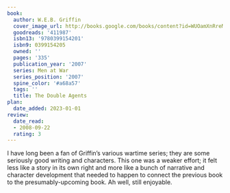 ```yaml
---
book:
  author: W.E.B. Griffin
  cover_image_url: http://books.google.com/books/content?id=WUOamXnRreMC&printsec=frontcover&img=1&zoom=1&edge=curl&source=gbs_api
  goodreads: '411987'
  isbn13: '9780399154201'
  isbn9: 0399154205
  owned: ''
  pages: '335'
  publication_year: '2007'
  series: Men at War
  series_position: '2007'
  spine_color: '#a68a57'
  tags: ''
  title: The Double Agents
plan:
  date_added: 2023-01-01
review:
  date_read:
  - 2008-09-22
  rating: 3
---
```


I have long been a fan of Griffin’s various wartime series; they are some seriously good writing and characters. This one was a weaker effort; it felt less like a story in its own right and more like a bunch of narrative and character development that needed to happen to connect the previous book to the presumably-upcoming book. Ah well, still enjoyable.
